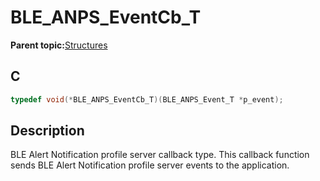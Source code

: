 # BLE\_ANPS\_EventCb\_T

**Parent topic:**[Structures](GUID-658D6517-5292-4E3D-91AD-09EE3CB53554.md)

## C

```c
typedef void(*BLE_ANPS_EventCb_T)(BLE_ANPS_Event_T *p_event);
```

## Description

BLE Alert Notification profile server callback type. This callback function sends BLE Alert Notification profile server events to the application.

